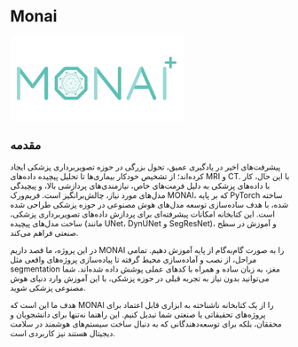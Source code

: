 # Monai
![](monai_toolkit_logo.webp)

## مقدمه 
پیشرفت‌های اخیر در یادگیری عمیق، تحول بزرگی در حوزه تصویربرداری پزشکی ایجاد کرده‌اند؛ از تشخیص خودکار بیماری‌ها تا تحلیل پیچیده داده‌های MRI و CT. با این حال، کار با داده‌های پزشکی به دلیل فرمت‌های خاص، نیازمندی‌های پردازشی بالا، و پیچیدگی مدل‌های مورد نیاز، چالش‌برانگیز است. فریم‌ورک MONAI، که بر پایه PyTorch ساخته شده، با هدف ساده‌سازی توسعه مدل‌های هوش مصنوعی در حوزه پزشکی طراحی شده است. این کتابخانه امکانات پیشرفته‌ای برای پردازش داده‌های تصویربرداری پزشکی، ساخت مدل‌های پیچیده (مانند UNet، DynUNet و SegResNet)، و آموزش در سطح صنعتی فراهم می‌کند.

در این پروژه، ما قصد داریم MONAI را به صورت گام‌به‌گام از پایه آموزش دهیم. تمامی مراحل، از نصب و آماده‌سازی محیط گرفته تا پیاده‌سازی پروژه‌های واقعی مثل segmentation مغز، به زبان ساده و همراه با کدهای عملی پوشش داده شده‌اند. شما می‌توانید بدون نیاز به تجربه قبلی در حوزه پزشکی، با این آموزش وارد دنیای هوش مصنوعی پزشکی شوید.

هدف ما این است که MONAI را از یک کتابخانه ناشناخته به ابزاری قابل اعتماد برای پروژه‌های تحقیقاتی یا صنعتی شما تبدیل کنیم. این راهنما نه‌تنها برای دانشجویان و محققان، بلکه برای توسعه‌دهندگانی که به دنبال ساخت سیستم‌های هوشمند در سلامت دیجیتال هستند نیز کاربردی است.
